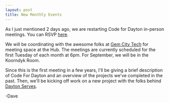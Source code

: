 ```yaml
---
layout: post
title: New Monthly Events
---
```


As I just mentioned 2 days ago, we are restarting Code for Dayton in-person meetings. You can RSVP [here](https://www.meetup.com/gem-city-tech/events/dmlzwsydcmbjb).

We will be coordinating with the awesome folks at [Gem City Tech](https://gemcity.tech) for meeting space at the Hub. The meetings are currently scheduled for the first Tuesday of each month at 6pm. For September, we will be in the Koorndyk Room.

Since this is the first meeting in a few years, I'll be giving a brief description of Code For Dayton and an overview of the projects we've completed in the past. Then, we'll be kicking off work on a new project with the folks behind [Dayton Serves](https://daytonserves.org/).

-Dave
